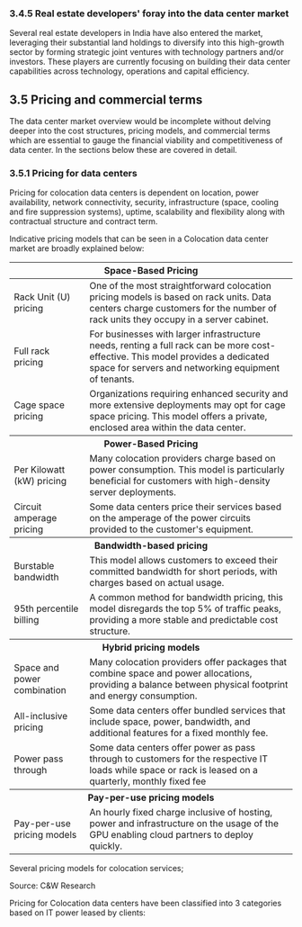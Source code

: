 ### 3.4.5 Real estate developers' foray into the data center market

Several real estate developers in India have also entered the market, leveraging their substantial land holdings to diversify into this high-growth sector by forming strategic joint ventures with technology partners and/or investors. These players are currently focusing on building their data center capabilities across technology, operations and capital efficiency.

## 3.5 Pricing and commercial terms

The data center market overview would be incomplete without delving deeper into the cost structures, pricing models, and commercial terms which are essential to gauge the financial viability and competitiveness of data center. In the sections below these are covered in detail.

### 3.5.1 Pricing for data centers

Pricing for colocation data centers is dependent on location, power availability, network connectivity, security, infrastructure (space, cooling and fire suppression systems), uptime, scalability and flexibility along with contractual structure and contract term.

Indicative pricing models that can be seen in a Colocation data center market are broadly explained below:

<table><thead><tr><th colspan="2">Space-Based Pricing</th></tr></thead><tbody><tr><td>Rack Unit (U) pricing</td><td>One of the most straightforward colocation pricing models is based on rack units. Data centers charge customers for the number of rack units they occupy in a server cabinet.</td></tr><tr><td>Full rack pricing</td><td>For businesses with larger infrastructure needs, renting a full rack can be more cost-effective. This model provides a dedicated space for servers and networking equipment of tenants.</td></tr><tr><td>Cage space pricing</td><td>Organizations requiring enhanced security and more extensive deployments may opt for cage space pricing. This model offers a private, enclosed area within the data center.</td></tr><tr><th colspan="2">Power-Based Pricing</th></tr><tr><td>Per Kilowatt (kW) pricing</td><td>Many colocation providers charge based on power consumption. This model is particularly beneficial for customers with high-density server deployments.</td></tr><tr><td>Circuit amperage pricing</td><td>Some data centers price their services based on the amperage of the power circuits provided to the customer's equipment.</td></tr><tr><th colspan="2">Bandwidth-based pricing</th></tr><tr><td>Burstable bandwidth</td><td>This model allows customers to exceed their committed bandwidth for short periods, with charges based on actual usage.</td></tr><tr><td>95th percentile billing</td><td>A common method for bandwidth pricing, this model disregards the top 5% of traffic peaks, providing a more stable and predictable cost structure.</td></tr><tr><th colspan="2">Hybrid pricing models</th></tr><tr><td>Space and power combination</td><td>Many colocation providers offer packages that combine space and power allocations, providing a balance between physical footprint and energy consumption.</td></tr><tr><td>All-inclusive pricing</td><td>Some data centers offer bundled services that include space, power, bandwidth, and additional features for a fixed monthly fee.</td></tr><tr><td>Power pass through</td><td>Some data centers offer power as pass through to customers for the respective IT loads while space or rack is leased on a quarterly, monthly fixed fee</td></tr><tr><th colspan="2">Pay-per-use pricing models</th></tr><tr><td>Pay-per-use pricing models</td><td>An hourly fixed charge inclusive of hosting, power and infrastructure on the usage of the GPU enabling cloud partners to deploy quickly.</td></tr></tbody></table>

Several pricing models for colocation services;

Source: C&W Research

Pricing for Colocation data centers have been classified into 3 categories based on IT power leased by clients: